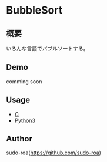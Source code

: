 # BubbleSort

## 概要
いろんな言語でバブルソートする。

## Demo
comming soon

## Usage
- [C](https://github.com/sudo-roa/BubbleSort/C)
- [Python3](https://github.com/sudo-roa/BubbleSort/Python3)

## Author
sudo-roa(https://github.com/sudo-roa)
